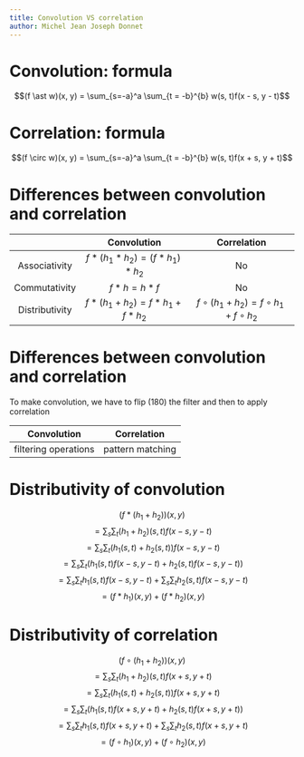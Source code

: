 ```yaml
---
title: Convolution VS correlation
author: Michel Jean Joseph Donnet
---
```


# Convolution: formula

$$(f \ast w)(x, y) = \sum_{s=-a}^a \sum_{t = -b}^{b} w(s, t)f(x - s, y - t)$$

# Correlation: formula

$$(f \circ w)(x, y) = \sum_{s=-a}^a \sum_{t = -b}^{b} w(s, t)f(x + s, y + t)$$

# Differences between convolution and correlation

||Convolution|Correlation|
|:-:|:-:|:-:|
|Associativity|$f * (h_1 * h_2) = (f * h_1) * h_2$| No |
|Commutativity|$f * h = h * f$| No |
|Distributivity|$f * (h_1 + h_2) = f * h_1 + f * h_2$| $f \circ (h_1 + h_2) = f \circ h_1 + f \circ h_2$|

# Differences between convolution and correlation

To make convolution, we have to flip (180) the filter and then to apply correlation

| Convolution | Correlation |
|:-:|:-:|
| filtering operations | pattern matching |

# Distributivity of convolution


$$(f * (h_1 + h_2))(x, y)$$
$$=\sum_s \sum_t (h_1 + h_2)(s, t)f(x - s, y - t)$$
$$=\sum_s \sum_t (h_1(s, t) + h_2(s, t))f(x - s, y - t)$$
$$=\sum_s \sum_t \left(h_1(s, t)f(x - s, y - t) + h_2(s, t)f(x - s, y - t)\right)$$
$$=\sum_s \sum_t h_1(s, t)f(x - s, y - t) + \sum_s \sum_t h_2(s, t)f(x - s, y - t)$$
$$= (f * h_1)(x, y) + (f * h_2)(x, y)$$

# Distributivity of correlation


$$(f \circ (h_1 + h_2))(x, y)$$
$$=\sum_s \sum_t (h_1 + h_2)(s, t)f(x + s, y + t)$$
$$=\sum_s \sum_t (h_1(s, t) + h_2(s, t))f(x + s, y + t)$$
$$=\sum_s \sum_t \left(h_1(s, t)f(x + s, y + t) + h_2(s, t)f(x + s, y + t)\right)$$
$$=\sum_s \sum_t h_1(s, t)f(x + s, y + t) + \sum_s \sum_t h_2(s, t)f(x + s, y + t)$$
$$= (f \circ h_1)(x, y) + (f \circ h_2)(x, y)$$

